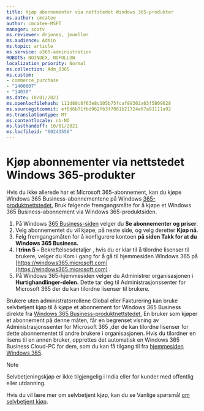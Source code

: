 ```yaml
---
title: Kjøp abonnementer via nettstedet Windows 365-produkter
ms.author: cmcatee
author: cmcatee-MSFT
manager: scotv
ms.reviewer: drjones, jmueller
ms.audience: Admin
ms.topic: article
ms.service: o365-administration
ROBOTS: NOINDEX, NOFOLLOW
localization_priority: Normal
ms.collection: Adm_O365
ms.custom:
- commerce_purchase
- "1400007"
- "14030"
ms.date: 10/01/2021
ms.openlocfilehash: 111d88c8f63e8c105b75fcaf89302a63f5809628
ms.sourcegitcommit: ef8d6b71fbd962fb3f7081b21724e67a91111a92
ms.translationtype: MT
ms.contentlocale: nb-NO
ms.lasthandoff: 10/01/2021
ms.locfileid: "60243556"
---
```

# <a name="buy-subscriptions-through-the-windows-365-products-site"></a>Kjøp abonnementer via nettstedet Windows 365-produkter

Hvis du ikke allerede har et Microsoft 365-abonnement, kan du kjøpe Windows 365 Business-abonnementene på Windows [365-produktnettstedet.](https://www.microsoft.com/windows-365/business/compare-plans-pricing?rtc=1) Bruk følgende fremgangsmåte for å kjøpe et Windows 365 Business-abonnement via Windows 365-produktsiden.

1. På Windows [365 Business-siden](https://www.microsoft.com/windows-365/business?rtc=1) velger du **Se abonnementer og priser**.
2. Velg abonnementet du vil kjøpe, på neste side, og velg deretter **Kjøp nå**.
3. Følg fremgangsmåten for å konfigurere kontoen **på siden Takk for at du Windows 365 Business.**
4. I **trinn 5 –** Bekreftelsesdetaljer , hvis du er  klar til å tilordne lisenser til brukere, velger du Kom i gang for å gå til hjemmesiden Windows 365 på [https://windows365.microsoft.com](https://windows365.microsoft.com) .
5. På Windows 365-hjemmesiden velger du  Administrer organisasjonen i **Hurtighandlinger-delen.** Dette tar deg til Administrasjonssenter for Microsoft 365 der du kan tilordne lisenser til brukere.

Brukere uten administratorrollene Global eller Fakturering kan bruke selvbetjent kjøp til å kjøpe et abonnement for Windows 365 Business direkte fra [Windows 365 Business-produktnettstedet.](https://www.microsoft.com/windows-365/business?rtc=1) En bruker som kjøper et abonnement på denne måten, får en begrenset visning av Administrasjonssenter for Microsoft 365 [,](https://go.microsoft.com/fwlink/p/?linkid=2024339)der de kan tilordne lisenser for dette abonnementet til andre brukere i organisasjonen. Hvis du tilordner en lisens til en annen bruker, opprettes det automatisk en Windows 365 Business Cloud-PC for dem, som du kan få tilgang til fra [hjemmesiden Windows 365](https://windows365.microsoft.com/).

> [!NOTE]
> Selvbetjeningskjøp er ikke tilgjengelig i India eller for kunder med offentlig eller utdanning.

Hvis du vil lære mer om selvbetjent kjøp, kan du se Vanlige spørsmål [om selvbetjent kjøp](https://docs.microsoft.com/microsoft-365/commerce/subscriptions/self-service-purchase-faq).
